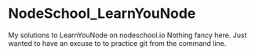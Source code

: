 NodeSchool_LearnYouNode
=======================

My solutions to LearnYouNode on nodeschool.io
Nothing fancy here. Just wanted to have an excuse to to practice git from the command line. 
